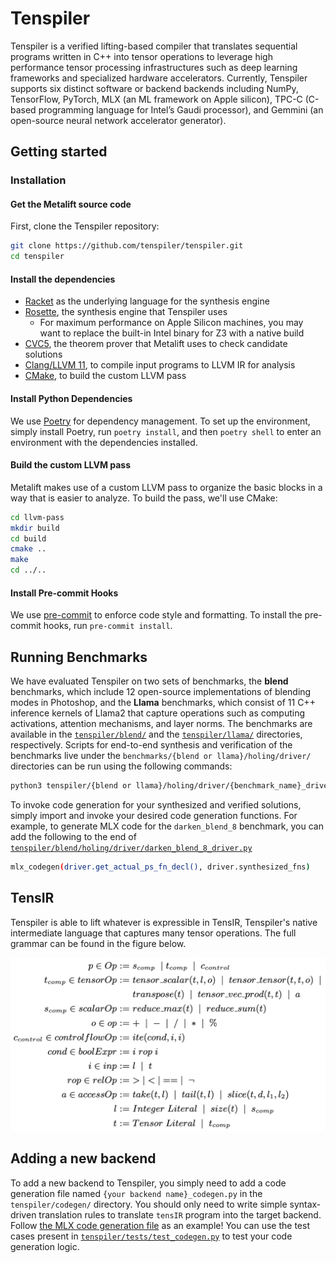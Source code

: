 # Tenspiler
Tenspiler is a verified lifting-based compiler that translates sequential programs written in C++ into tensor operations to leverage high performance tensor processing infrastructures such as deep learning frameworks and specialized hardware accelerators. Currently, Tenspiler supports six distinct software or backend backends including NumPy, TensorFlow, PyTorch, MLX (an ML framework on Apple silicon), TPC-C (C-based programming language for Intel’s
Gaudi processor), and Gemmini (an open-source neural network accelerator generator).



## Getting started

### Installation

#### Get the Metalift source code
First, clone the Tenspiler repository:
<!-- TODO(jie): fix the naming -->
```bash
git clone https://github.com/tenspiler/tenspiler.git
cd tenspiler
```

#### Install the dependencies
- [Racket](https://racket-lang.org) as the underlying language for the synthesis engine
- [Rosette](https://github.com/emina/rosette), the synthesis engine that Tenspiler uses
  - For maximum performance on Apple Silicon machines, you may want to replace the built-in Intel binary for Z3 with a native build
- [CVC5](https://cvc5.github.io/), the theorem prover that Metalift uses to check candidate solutions
- [Clang/LLVM 11](https://llvm.org), to compile input programs to LLVM IR for analysis
- [CMake](https://cmake.org/), to build the custom LLVM pass

#### Install Python Dependencies
We use [Poetry](https://python-poetry.org/) for dependency management. To set up the environment, simply install Poetry, run `poetry install`, and then `poetry shell` to enter an environment with the dependencies installed.

#### Build the custom LLVM pass
Metalift makes use of a custom LLVM pass to organize the basic blocks in a way that is easier to analyze. To build the pass, we'll use CMake:

```bash
cd llvm-pass
mkdir build
cd build
cmake ..
make
cd ../..
```

#### Install Pre-commit Hooks
We use [pre-commit](https://pre-commit.com/) to enforce code style and formatting. To install the pre-commit hooks, run `pre-commit install`.

## Running Benchmarks
We have evaluated Tenspiler on two sets of benchmarks, the **blend** benchmarks, which include 12 open-source implementations of blending modes in Photoshop, and the **Llama** benchmarks, which consist of 11 C++ inference kernels of Llama2 that capture operations such as computing activations, attention mechanisms, and layer norms. The benchmarks are available in the [`tenspiler/blend/`](./tenspiler/blend/) and the [`tenspiler/llama/`](./tenspiler/llama/) directories, respectively. Scripts for end-to-end synthesis and verification of the benchmarks live under the `benchmarks/{blend or llama}/holing/driver/` directories can be run using the following commands:

```bash
python3 tenspiler/{blend or llama}/holing/driver/{benchmark_name}_driver.py
```

To invoke code generation for your synthesized and verified solutions, simply import and invoke your desired code generation functions. For example, to generate MLX code for the `darken_blend_8` benchmark, you can add the following to the end of [`tenspiler/blend/holing/driver/darken_blend_8_driver.py`](./tenspiler/blend/holing/driver/darken_blend_8_driver.py)

```bash
mlx_codegen(driver.get_actual_ps_fn_decl(), driver.synthesized_fns)
```

## TensIR
Tenspiler is able to lift whatever is expressible in TensIR, Tenspiler's native intermediate language that captures many tensor operations. The full grammar can be found in the figure below.

![TensIR grammar](./tenspiler/tensir.png)

## Adding a new backend
To add a new backend to Tenspiler, you simply need to add a code generation file named `{your backend name}_codegen.py` in the `tenspiler/codegen/` directory. You should only need to write simple syntax-driven translation rules to translate `tensIR` program into the target backend. Follow [the MLX code generation file](tenspiler/codegen/mlx_codegen.py) as an example! You can use the test cases present in [`tenspiler/tests/test_codegen.py`](./tenspiler/tests/test_codegen.py) to test your code generation logic.
